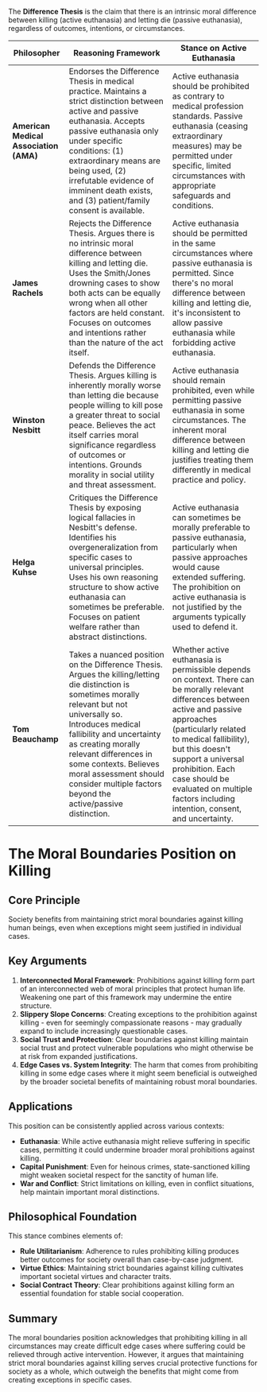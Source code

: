 The **Difference Thesis** is the claim that there is an intrinsic moral difference between killing (active euthanasia) and letting die (passive euthanasia), regardless of outcomes, intentions, or circumstances.

| Philosopher                            | Reasoning Framework                                                                                                                                                                                                                                                                                                                                             | Stance on Active Euthanasia                                                                                                                                                                                                                                                                                                                    |
| -------------------------------------- | --------------------------------------------------------------------------------------------------------------------------------------------------------------------------------------------------------------------------------------------------------------------------------------------------------------------------------------------------------------- | ---------------------------------------------------------------------------------------------------------------------------------------------------------------------------------------------------------------------------------------------------------------------------------------------------------------------------------------------- |
| **American Medical Association (AMA)** | Endorses the Difference Thesis in medical practice. Maintains a strict distinction between active and passive euthanasia. Accepts passive euthanasia only under specific conditions: (1) extraordinary means are being used, (2) irrefutable evidence of imminent death exists, and (3) patient/family consent is available.                                    | Active euthanasia should be prohibited as contrary to medical profession standards. Passive euthanasia (ceasing extraordinary measures) may be permitted under specific, limited circumstances with appropriate safeguards and conditions.                                                                                                     |
| **James Rachels**                      | Rejects the Difference Thesis. Argues there is no intrinsic moral difference between killing and letting die. Uses the Smith/Jones drowning cases to show both acts can be equally wrong when all other factors are held constant. Focuses on outcomes and intentions rather than the nature of the act itself.                                                 | Active euthanasia should be permitted in the same circumstances where passive euthanasia is permitted. Since there's no moral difference between killing and letting die, it's inconsistent to allow passive euthanasia while forbidding active euthanasia.                                                                                    |
| **Winston Nesbitt**                    | Defends the Difference Thesis. Argues killing is inherently morally worse than letting die because people willing to kill pose a greater threat to social peace. Believes the act itself carries moral significance regardless of outcomes or intentions. Grounds morality in social utility and threat assessment.                                             | Active euthanasia should remain prohibited, even while permitting passive euthanasia in some circumstances. The inherent moral difference between killing and letting die justifies treating them differently in medical practice and policy.                                                                                                  |
| **Helga Kuhse**                        | Critiques the Difference Thesis by exposing logical fallacies in Nesbitt's defense. Identifies his overgeneralization from specific cases to universal principles. Uses his own reasoning structure to show active euthanasia can sometimes be preferable. Focuses on patient welfare rather than abstract distinctions.                                        | Active euthanasia can sometimes be morally preferable to passive euthanasia, particularly when passive approaches would cause extended suffering. The prohibition on active euthanasia is not justified by the arguments typically used to defend it.                                                                                          |
| **Tom Beauchamp**                      | Takes a nuanced position on the Difference Thesis. Argues the killing/letting die distinction is sometimes morally relevant but not universally so. Introduces medical fallibility and uncertainty as creating morally relevant differences in some contexts. Believes moral assessment should consider multiple factors beyond the active/passive distinction. | Whether active euthanasia is permissible depends on context. There can be morally relevant differences between active and passive approaches (particularly related to medical fallibility), but this doesn't support a universal prohibition. Each case should be evaluated on multiple factors including intention, consent, and uncertainty. |
# The Moral Boundaries Position on Killing

## Core Principle

Society benefits from maintaining strict moral boundaries against killing human beings, even when exceptions might seem justified in individual cases.
## Key Arguments

1. **Interconnected Moral Framework**: Prohibitions against killing form part of an interconnected web of moral principles that protect human life. Weakening one part of this framework may undermine the entire structure.
2. **Slippery Slope Concerns**: Creating exceptions to the prohibition against killing - even for seemingly compassionate reasons - may gradually expand to include increasingly questionable cases.
3. **Social Trust and Protection**: Clear boundaries against killing maintain social trust and protect vulnerable populations who might otherwise be at risk from expanded justifications.
4. **Edge Cases vs. System Integrity**: The harm that comes from prohibiting killing in some edge cases where it might seem beneficial is outweighed by the broader societal benefits of maintaining robust moral boundaries.

## Applications

This position can be consistently applied across various contexts:

- **Euthanasia**: While active euthanasia might relieve suffering in specific cases, permitting it could undermine broader moral prohibitions against killing.
- **Capital Punishment**: Even for heinous crimes, state-sanctioned killing might weaken societal respect for the sanctity of human life.
- **War and Conflict**: Strict limitations on killing, even in conflict situations, help maintain important moral distinctions.

## Philosophical Foundation

This stance combines elements of:

- **Rule Utilitarianism**: Adherence to rules prohibiting killing produces better outcomes for society overall than case-by-case judgment.
- **Virtue Ethics**: Maintaining strict boundaries against killing cultivates important societal virtues and character traits.
- **Social Contract Theory**: Clear prohibitions against killing form an essential foundation for stable social cooperation.

## Summary

The moral boundaries position acknowledges that prohibiting killing in all circumstances may create difficult edge cases where suffering could be relieved through active intervention. However, it argues that maintaining strict moral boundaries against killing serves crucial protective functions for society as a whole, which outweigh the benefits that might come from creating exceptions in specific cases.